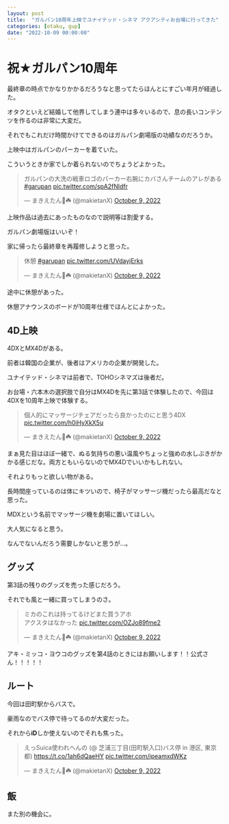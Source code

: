 ```yaml
---
layout: post
title:  "ガルパン10周年上映でユナイテッド・シネマ アクアシティお台場に行ってきた"
categories: [otaku, gup]
date: "2022-10-09 00:00:00"
---
```


# 祝★ガルパン10周年

最終章の時点でかなりかかるだろうなと思ってたらほんとにすごい年月が経過した。

オタクといえど結婚して他界してしまう連中は多々いるので、息の長いコンテンツを作るのは非常に大変だ。

それでもこれだけ時間かけてできるのはガルパン劇場版の功績なのだろうか。

上映中はガルパンのパーカーを着ていた。

こういうときか家でしか着られないのでちょうどよかった。

<blockquote class="twitter-tweet tw-align-center"><p lang="ja" dir="ltr">ガルパンの大洗の戦車ロゴのパーカー右腕にカバさんチームのアレがある <a href="https://twitter.com/hashtag/garupan?src=hash&amp;ref_src=twsrc%5Etfw">#garupan</a> <a href="https://t.co/spA2fNldfr">pic.twitter.com/spA2fNldfr</a></p>&mdash; まきえたん🥦☘️ (@makietanX) <a href="https://twitter.com/makietanX/status/1579040477160280065?ref_src=twsrc%5Etfw">October 9, 2022</a></blockquote> <script async src="https://platform.twitter.com/widgets.js" charset="utf-8"></script>

上映作品は過去にあったものなので説明等は割愛する。

ガルパン劇場版はいいぞ！

家に帰ったら最終章を再履修しようと思った。

<blockquote class="twitter-tweet tw-align-center"><p lang="ja" dir="ltr">休憩 <a href="https://twitter.com/hashtag/garupan?src=hash&amp;ref_src=twsrc%5Etfw">#garupan</a> <a href="https://t.co/UVdayjErks">pic.twitter.com/UVdayjErks</a></p>&mdash; まきえたん🥦☘️ (@makietanX) <a href="https://twitter.com/makietanX/status/1579075533060464640?ref_src=twsrc%5Etfw">October 9, 2022</a></blockquote> <script async src="https://platform.twitter.com/widgets.js" charset="utf-8"></script>

途中に休憩があった。

休憩アナウンスのボードが10周年仕様でほんとによかった。

## 4D上映

4DXとMX4Dがある。

前者は韓国の企業が、後者はアメリカの企業が開発した。

ユナイテッド・シネマは前者で、TOHOシネマズは後者だ。

お台場・六本木の選択肢で自分はMX4Dを先に第3話で体験したので、今回は4DXを10周年上映で体験する。

<blockquote class="twitter-tweet tw-align-center"><p lang="ja" dir="ltr">個人的にマッサージチェアだったら良かったのにと思う4DX <a href="https://t.co/h0iHyXkX5u">pic.twitter.com/h0iHyXkX5u</a></p>&mdash; まきえたん🥦☘️ (@makietanX) <a href="https://twitter.com/makietanX/status/1579039585245757441?ref_src=twsrc%5Etfw">October 9, 2022</a></blockquote> <script async src="https://platform.twitter.com/widgets.js" charset="utf-8"></script>

まぁ見た目はほぼ一緒で、ぬる気持ちの悪い温風やちょっと強めの水しぶきがかかる感じだな。両方ともいらないのでMX4Dでいいかもしれない。

それよりもっと欲しい物がある。

長時間座っているのは体にキツいので、椅子がマッサージ機だったら最高だなと思った。

MDXという名前でマッサージ機を劇場に置いてほしい。

大人気になると思う。

なんでないんだろう需要しかないと思うが...。

## グッズ

第3話の残りのグッズを売った感じだろう。

それでも風と一緒に買ってしまうのさ。

<blockquote class="twitter-tweet tw-align-center"><p lang="ja" dir="ltr">ミカのこれは持ってるけどまた買うアホ<br>アクスタはなかった <a href="https://t.co/OZJo89fme2">pic.twitter.com/OZJo89fme2</a></p>&mdash; まきえたん🥦☘️ (@makietanX) <a href="https://twitter.com/makietanX/status/1579037005832650752?ref_src=twsrc%5Etfw">October 9, 2022</a></blockquote> <script async src="https://platform.twitter.com/widgets.js" charset="utf-8"></script>

アキ・ミッコ・ヨウコのグッズを第4話のときにはお願いします！！公式さん！！！！！

## ルート

今回は田町駅からバスで。

豪雨なのでバス停で待ってるのが大変だった。

それから**iD**しか使えないのでそれも焦った。

<blockquote class="twitter-tweet tw-align-center"><p lang="ja" dir="ltr">えっSuica使われへんの (@ 芝浦三丁目(田町駅入口)バス停 in 港区, 東京都) <a href="https://t.co/1ah6dQaeHY">https://t.co/1ah6dQaeHY</a> <a href="https://t.co/ipeamxdWKz">pic.twitter.com/ipeamxdWKz</a></p>&mdash; まきえたん🥦☘️ (@makietanX) <a href="https://twitter.com/makietanX/status/1579019994418925569?ref_src=twsrc%5Etfw">October 9, 2022</a></blockquote> <script async src="https://platform.twitter.com/widgets.js" charset="utf-8"></script>

## 飯

また別の機会に。
